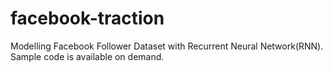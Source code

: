 # facebook-traction
Modelling Facebook Follower Dataset with Recurrent Neural Network(RNN). Sample code is available on demand.

